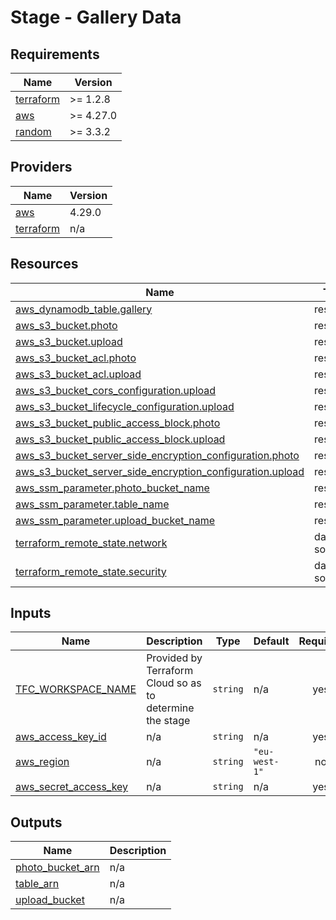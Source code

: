 # Stage - Gallery Data

<!-- BEGIN_TF_DOCS -->
## Requirements

| Name | Version |
|------|---------|
| <a name="requirement_terraform"></a> [terraform](#requirement\_terraform) | >= 1.2.8 |
| <a name="requirement_aws"></a> [aws](#requirement\_aws) | >= 4.27.0 |
| <a name="requirement_random"></a> [random](#requirement\_random) | >= 3.3.2 |

## Providers

| Name | Version |
|------|---------|
| <a name="provider_aws"></a> [aws](#provider\_aws) | 4.29.0 |
| <a name="provider_terraform"></a> [terraform](#provider\_terraform) | n/a |

## Resources

| Name | Type |
|------|------|
| [aws_dynamodb_table.gallery](https://registry.terraform.io/providers/hashicorp/aws/latest/docs/resources/dynamodb_table) | resource |
| [aws_s3_bucket.photo](https://registry.terraform.io/providers/hashicorp/aws/latest/docs/resources/s3_bucket) | resource |
| [aws_s3_bucket.upload](https://registry.terraform.io/providers/hashicorp/aws/latest/docs/resources/s3_bucket) | resource |
| [aws_s3_bucket_acl.photo](https://registry.terraform.io/providers/hashicorp/aws/latest/docs/resources/s3_bucket_acl) | resource |
| [aws_s3_bucket_acl.upload](https://registry.terraform.io/providers/hashicorp/aws/latest/docs/resources/s3_bucket_acl) | resource |
| [aws_s3_bucket_cors_configuration.upload](https://registry.terraform.io/providers/hashicorp/aws/latest/docs/resources/s3_bucket_cors_configuration) | resource |
| [aws_s3_bucket_lifecycle_configuration.upload](https://registry.terraform.io/providers/hashicorp/aws/latest/docs/resources/s3_bucket_lifecycle_configuration) | resource |
| [aws_s3_bucket_public_access_block.photo](https://registry.terraform.io/providers/hashicorp/aws/latest/docs/resources/s3_bucket_public_access_block) | resource |
| [aws_s3_bucket_public_access_block.upload](https://registry.terraform.io/providers/hashicorp/aws/latest/docs/resources/s3_bucket_public_access_block) | resource |
| [aws_s3_bucket_server_side_encryption_configuration.photo](https://registry.terraform.io/providers/hashicorp/aws/latest/docs/resources/s3_bucket_server_side_encryption_configuration) | resource |
| [aws_s3_bucket_server_side_encryption_configuration.upload](https://registry.terraform.io/providers/hashicorp/aws/latest/docs/resources/s3_bucket_server_side_encryption_configuration) | resource |
| [aws_ssm_parameter.photo_bucket_name](https://registry.terraform.io/providers/hashicorp/aws/latest/docs/resources/ssm_parameter) | resource |
| [aws_ssm_parameter.table_name](https://registry.terraform.io/providers/hashicorp/aws/latest/docs/resources/ssm_parameter) | resource |
| [aws_ssm_parameter.upload_bucket_name](https://registry.terraform.io/providers/hashicorp/aws/latest/docs/resources/ssm_parameter) | resource |
| [terraform_remote_state.network](https://registry.terraform.io/providers/hashicorp/terraform/latest/docs/data-sources/remote_state) | data source |
| [terraform_remote_state.security](https://registry.terraform.io/providers/hashicorp/terraform/latest/docs/data-sources/remote_state) | data source |

## Inputs

| Name | Description | Type | Default | Required |
|------|-------------|------|---------|:--------:|
| <a name="input_TFC_WORKSPACE_NAME"></a> [TFC\_WORKSPACE\_NAME](#input\_TFC\_WORKSPACE\_NAME) | Provided by Terraform Cloud so as to determine the stage | `string` | n/a | yes |
| <a name="input_aws_access_key_id"></a> [aws\_access\_key\_id](#input\_aws\_access\_key\_id) | n/a | `string` | n/a | yes |
| <a name="input_aws_region"></a> [aws\_region](#input\_aws\_region) | n/a | `string` | `"eu-west-1"` | no |
| <a name="input_aws_secret_access_key"></a> [aws\_secret\_access\_key](#input\_aws\_secret\_access\_key) | n/a | `string` | n/a | yes |

## Outputs

| Name | Description |
|------|-------------|
| <a name="output_photo_bucket_arn"></a> [photo\_bucket\_arn](#output\_photo\_bucket\_arn) | n/a |
| <a name="output_table_arn"></a> [table\_arn](#output\_table\_arn) | n/a |
| <a name="output_upload_bucket"></a> [upload\_bucket](#output\_upload\_bucket) | n/a |
<!-- END_TF_DOCS -->